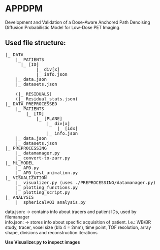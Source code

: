 # APPDPM
Development and Validation of a Dose-Aware Anchored Path Denoising Diffusion Probabilistic Model for Low-Dose PET
Imaging. 

## Used file structure:
<pre>
|_ DATA
    |_ PATIENTS
      |_ [ID]
            |_ div[x]
            |_ info.json
    |_ data.json
    |_ datasets.json

    (|_ RESIDUALS)
    (|_ Residual_stats.json)
|_ DATA_PREPROCESSED
    |_ PATIENTS
        |_ [ID]
            |_ [PLANE]
                |_ div[x]
                    |_ [idx]
                |_ info.json
    |_ data.json
    |_ datasets.json
|_ PREPROCESSING
    |_ datamanager.py
    |_ convert-to-zarr.py
|_ ML_MODEL
    |_ APD.py
    |_ APD_test_animation.py
|_ VISUALIZATION
    |_ visualizer.py (uses ./PREPROCESSING/datamanager.py)
    |_ plotting_functions.py
    |_ plotting_script.py
|_ ANALYSIS
    |_ sphericalVOI_analysis.py
</pre>

data.json: -> contains info about tracers and patient IDs, used by filemanager <br>
info.json: -> stores info about specific acquisition of patient. I.e.: WB/BR study, tracer, voxel size (blb 4 = 2mm), time point, TOF resolution, array shape, divisions and reconstruction iterations 

**Use Visualizer.py to inspect images**